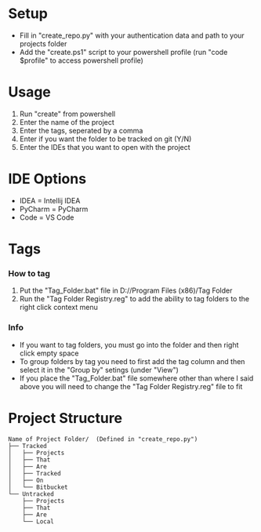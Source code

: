 # Setup
* Fill in "create_repo.py" with your authentication data and path to your projects folder
* Add the "create.ps1" script to your powershell profile (run "code $profile" to access powershell profile)


# Usage
1. Run "create" from powershell
2. Enter the name of the project
3. Enter the tags, seperated by a comma
4. Enter if you want the folder to be tracked on git (Y/N)
5. Enter the IDEs that you want to open with the project


# IDE Options
* IDEA = Intellij IDEA
* PyCharm = PyCharm
* Code = VS Code


# Tags
### How to tag
1. Put the "Tag_Folder.bat" file in D://Program Files (x86)/Tag Folder
2. Run the "Tag Folder Registry.reg" to add the ability to tag folders to the right click context menu

### Info
* If you want to tag folders, you must go into the folder and then right click empty space
* To group folders by tag you need to first add the tag column and then select it in the "Group by" setings (under "View")
* If you place the "Tag_Folder.bat" file somewhere other than where I said above you will need to change the "Tag Folder Registry.reg" file to fit

# Project Structure
```
Name of Project Folder/  (Defined in "create_repo.py")
├── Tracked
│   ├── Projects
│   ├── That
│   ├── Are
│   ├── Tracked
│   ├── On
│   └── Bitbucket
└── Untracked
    ├── Projects
    ├── That
    ├── Are
    └── Local
```